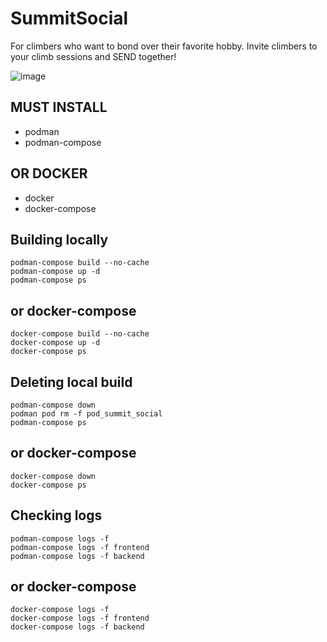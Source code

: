# SummitSocial
For climbers who want to bond over their favorite hobby. Invite climbers to your climb sessions and SEND together!

![image](https://github.com/user-attachments/assets/27417e29-c8a9-483c-b0b6-a99b8a28a91a)


## MUST INSTALL
- podman
- podman-compose

## OR DOCKER
- docker
- docker-compose

## Building locally
```
podman-compose build --no-cache
podman-compose up -d
podman-compose ps
```

## or docker-compose
```
docker-compose build --no-cache
docker-compose up -d
docker-compose ps
```

## Deleting local build
```
podman-compose down
podman pod rm -f pod_summit_social
podman-compose ps
```

## or docker-compose
```
docker-compose down
docker-compose ps
```

## Checking logs
```
podman-compose logs -f
podman-compose logs -f frontend
podman-compose logs -f backend
```

## or docker-compose
```
docker-compose logs -f
docker-compose logs -f frontend
docker-compose logs -f backend
```
